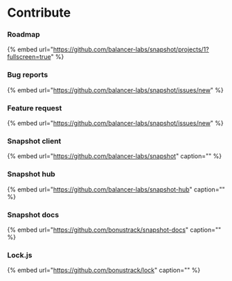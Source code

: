 # Contribute

### Roadmap

{% embed url="https://github.com/balancer-labs/snapshot/projects/1?fullscreen=true" %}

### Bug reports

{% embed url="https://github.com/balancer-labs/snapshot/issues/new" %}

### Feature request

{% embed url="https://github.com/balancer-labs/snapshot/issues/new" %}

### Snapshot client

{% embed url="https://github.com/balancer-labs/snapshot" caption="" %}

### Snapshot hub

{% embed url="https://github.com/balancer-labs/snapshot-hub" caption="" %}

### Snapshot docs

{% embed url="https://github.com/bonustrack/snapshot-docs" caption="" %}

### Lock.js

{% embed url="https://github.com/bonustrack/lock" caption="" %}



